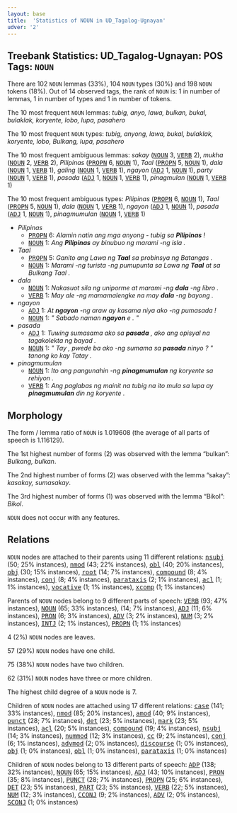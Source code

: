 ```yaml
---
layout: base
title:  'Statistics of NOUN in UD_Tagalog-Ugnayan'
udver: '2'
---
```


## Treebank Statistics: UD_Tagalog-Ugnayan: POS Tags: `NOUN`

There are 102 `NOUN` lemmas (33%), 104 `NOUN` types (30%) and 198 `NOUN` tokens (18%).
Out of 14 observed tags, the rank of `NOUN` is: 1 in number of lemmas, 1 in number of types and 1 in number of tokens.

The 10 most frequent `NOUN` lemmas: <em>tubig, anyo, lawa, bulkan, bukal, bulaklak, koryente, lobo, lupa, pasahero</em>

The 10 most frequent `NOUN` types:  <em>tubig, anyong, lawa, bukal, bulaklak, koryente, lobo, Bulkang, lupa, pasahero</em>

The 10 most frequent ambiguous lemmas: <em>sakay</em> (<tt><a href="tl_ugnayan-pos-NOUN.html">NOUN</a></tt> 3, <tt><a href="tl_ugnayan-pos-VERB.html">VERB</a></tt> 2), <em>mukha</em> (<tt><a href="tl_ugnayan-pos-NOUN.html">NOUN</a></tt> 2, <tt><a href="tl_ugnayan-pos-VERB.html">VERB</a></tt> 2), <em>Pilipinas</em> (<tt><a href="tl_ugnayan-pos-PROPN.html">PROPN</a></tt> 6, <tt><a href="tl_ugnayan-pos-NOUN.html">NOUN</a></tt> 1), <em>Taal</em> (<tt><a href="tl_ugnayan-pos-PROPN.html">PROPN</a></tt> 5, <tt><a href="tl_ugnayan-pos-NOUN.html">NOUN</a></tt> 1), <em>dala</em> (<tt><a href="tl_ugnayan-pos-NOUN.html">NOUN</a></tt> 1, <tt><a href="tl_ugnayan-pos-VERB.html">VERB</a></tt> 1), <em>galing</em> (<tt><a href="tl_ugnayan-pos-NOUN.html">NOUN</a></tt> 1, <tt><a href="tl_ugnayan-pos-VERB.html">VERB</a></tt> 1), <em>ngayon</em> (<tt><a href="tl_ugnayan-pos-ADJ.html">ADJ</a></tt> 1, <tt><a href="tl_ugnayan-pos-NOUN.html">NOUN</a></tt> 1), <em>party</em> (<tt><a href="tl_ugnayan-pos-NOUN.html">NOUN</a></tt> 1, <tt><a href="tl_ugnayan-pos-VERB.html">VERB</a></tt> 1), <em>pasada</em> (<tt><a href="tl_ugnayan-pos-ADJ.html">ADJ</a></tt> 1, <tt><a href="tl_ugnayan-pos-NOUN.html">NOUN</a></tt> 1, <tt><a href="tl_ugnayan-pos-VERB.html">VERB</a></tt> 1), <em>pinagmulan</em> (<tt><a href="tl_ugnayan-pos-NOUN.html">NOUN</a></tt> 1, <tt><a href="tl_ugnayan-pos-VERB.html">VERB</a></tt> 1)

The 10 most frequent ambiguous types:  <em>Pilipinas</em> (<tt><a href="tl_ugnayan-pos-PROPN.html">PROPN</a></tt> 6, <tt><a href="tl_ugnayan-pos-NOUN.html">NOUN</a></tt> 1), <em>Taal</em> (<tt><a href="tl_ugnayan-pos-PROPN.html">PROPN</a></tt> 5, <tt><a href="tl_ugnayan-pos-NOUN.html">NOUN</a></tt> 1), <em>dala</em> (<tt><a href="tl_ugnayan-pos-NOUN.html">NOUN</a></tt> 1, <tt><a href="tl_ugnayan-pos-VERB.html">VERB</a></tt> 1), <em>ngayon</em> (<tt><a href="tl_ugnayan-pos-ADJ.html">ADJ</a></tt> 1, <tt><a href="tl_ugnayan-pos-NOUN.html">NOUN</a></tt> 1), <em>pasada</em> (<tt><a href="tl_ugnayan-pos-ADJ.html">ADJ</a></tt> 1, <tt><a href="tl_ugnayan-pos-NOUN.html">NOUN</a></tt> 1), <em>pinagmumulan</em> (<tt><a href="tl_ugnayan-pos-NOUN.html">NOUN</a></tt> 1, <tt><a href="tl_ugnayan-pos-VERB.html">VERB</a></tt> 1)


* <em>Pilipinas</em>
  * <tt><a href="tl_ugnayan-pos-PROPN.html">PROPN</a></tt> 6: <em>Alamin natin ang mga anyong - tubig sa <b>Pilipinas</b> !</em>
  * <tt><a href="tl_ugnayan-pos-NOUN.html">NOUN</a></tt> 1: <em>Ang <b>Pilipinas</b> ay binubuo ng marami -ng isla .</em>
* <em>Taal</em>
  * <tt><a href="tl_ugnayan-pos-PROPN.html">PROPN</a></tt> 5: <em>Ganito ang Lawa ng <b>Taal</b> sa probinsya ng Batangas .</em>
  * <tt><a href="tl_ugnayan-pos-NOUN.html">NOUN</a></tt> 1: <em>Marami -ng turista -ng pumupunta sa Lawa ng <b>Taal</b> at sa Bulkang Taal .</em>
* <em>dala</em>
  * <tt><a href="tl_ugnayan-pos-NOUN.html">NOUN</a></tt> 1: <em>Nakasuot sila ng uniporme at marami -ng <b>dala</b> -ng libro .</em>
  * <tt><a href="tl_ugnayan-pos-VERB.html">VERB</a></tt> 1: <em>May ale -ng mamamalengke na may <b>dala</b> -ng bayong .</em>
* <em>ngayon</em>
  * <tt><a href="tl_ugnayan-pos-ADJ.html">ADJ</a></tt> 1: <em>At <b>ngayon</b> -ng araw ay kasama niya ako -ng pumasada !</em>
  * <tt><a href="tl_ugnayan-pos-NOUN.html">NOUN</a></tt> 1: <em>" Sabado naman <b>ngayon</b> e . "</em>
* <em>pasada</em>
  * <tt><a href="tl_ugnayan-pos-ADJ.html">ADJ</a></tt> 1: <em>Tuwing sumasama ako sa <b>pasada</b> , ako ang opisyal na tagakolekta ng bayad .</em>
  * <tt><a href="tl_ugnayan-pos-NOUN.html">NOUN</a></tt> 1: <em>" Tay , pwede ba ako -ng sumama sa <b>pasada</b> ninyo ? " tanong ko kay Tatay .</em>
* <em>pinagmumulan</em>
  * <tt><a href="tl_ugnayan-pos-NOUN.html">NOUN</a></tt> 1: <em>Ito ang pangunahin -ng <b>pinagmumulan</b> ng koryente sa rehiyon .</em>
  * <tt><a href="tl_ugnayan-pos-VERB.html">VERB</a></tt> 1: <em>Ang paglabas ng mainit na tubig na ito mula sa lupa ay <b>pinagmumulan</b> din ng koryente .</em>

## Morphology

The form / lemma ratio of `NOUN` is 1.019608 (the average of all parts of speech is 1.116129).

The 1st highest number of forms (2) was observed with the lemma “bulkan”: <em>Bulkang, bulkan</em>.

The 2nd highest number of forms (2) was observed with the lemma “sakay”: <em>kasakay, sumasakay</em>.

The 3rd highest number of forms (1) was observed with the lemma “Bikol”: <em>Bikol</em>.

`NOUN` does not occur with any features.


## Relations

`NOUN` nodes are attached to their parents using 11 different relations: <tt><a href="tl_ugnayan-dep-nsubj.html">nsubj</a></tt> (50; 25% instances), <tt><a href="tl_ugnayan-dep-nmod.html">nmod</a></tt> (43; 22% instances), <tt><a href="tl_ugnayan-dep-obl.html">obl</a></tt> (40; 20% instances), <tt><a href="tl_ugnayan-dep-obj.html">obj</a></tt> (30; 15% instances), <tt><a href="tl_ugnayan-dep-root.html">root</a></tt> (14; 7% instances), <tt><a href="tl_ugnayan-dep-compound.html">compound</a></tt> (8; 4% instances), <tt><a href="tl_ugnayan-dep-conj.html">conj</a></tt> (8; 4% instances), <tt><a href="tl_ugnayan-dep-parataxis.html">parataxis</a></tt> (2; 1% instances), <tt><a href="tl_ugnayan-dep-acl.html">acl</a></tt> (1; 1% instances), <tt><a href="tl_ugnayan-dep-vocative.html">vocative</a></tt> (1; 1% instances), <tt><a href="tl_ugnayan-dep-xcomp.html">xcomp</a></tt> (1; 1% instances)

Parents of `NOUN` nodes belong to 9 different parts of speech: <tt><a href="tl_ugnayan-pos-VERB.html">VERB</a></tt> (93; 47% instances), <tt><a href="tl_ugnayan-pos-NOUN.html">NOUN</a></tt> (65; 33% instances),  (14; 7% instances), <tt><a href="tl_ugnayan-pos-ADJ.html">ADJ</a></tt> (11; 6% instances), <tt><a href="tl_ugnayan-pos-PRON.html">PRON</a></tt> (6; 3% instances), <tt><a href="tl_ugnayan-pos-ADV.html">ADV</a></tt> (3; 2% instances), <tt><a href="tl_ugnayan-pos-NUM.html">NUM</a></tt> (3; 2% instances), <tt><a href="tl_ugnayan-pos-INTJ.html">INTJ</a></tt> (2; 1% instances), <tt><a href="tl_ugnayan-pos-PROPN.html">PROPN</a></tt> (1; 1% instances)

4 (2%) `NOUN` nodes are leaves.

57 (29%) `NOUN` nodes have one child.

75 (38%) `NOUN` nodes have two children.

62 (31%) `NOUN` nodes have three or more children.

The highest child degree of a `NOUN` node is 7.

Children of `NOUN` nodes are attached using 17 different relations: <tt><a href="tl_ugnayan-dep-case.html">case</a></tt> (141; 33% instances), <tt><a href="tl_ugnayan-dep-nmod.html">nmod</a></tt> (85; 20% instances), <tt><a href="tl_ugnayan-dep-amod.html">amod</a></tt> (40; 9% instances), <tt><a href="tl_ugnayan-dep-punct.html">punct</a></tt> (28; 7% instances), <tt><a href="tl_ugnayan-dep-det.html">det</a></tt> (23; 5% instances), <tt><a href="tl_ugnayan-dep-mark.html">mark</a></tt> (23; 5% instances), <tt><a href="tl_ugnayan-dep-acl.html">acl</a></tt> (20; 5% instances), <tt><a href="tl_ugnayan-dep-compound.html">compound</a></tt> (19; 4% instances), <tt><a href="tl_ugnayan-dep-nsubj.html">nsubj</a></tt> (14; 3% instances), <tt><a href="tl_ugnayan-dep-nummod.html">nummod</a></tt> (12; 3% instances), <tt><a href="tl_ugnayan-dep-cc.html">cc</a></tt> (9; 2% instances), <tt><a href="tl_ugnayan-dep-conj.html">conj</a></tt> (6; 1% instances), <tt><a href="tl_ugnayan-dep-advmod.html">advmod</a></tt> (2; 0% instances), <tt><a href="tl_ugnayan-dep-discourse.html">discourse</a></tt> (1; 0% instances), <tt><a href="tl_ugnayan-dep-obj.html">obj</a></tt> (1; 0% instances), <tt><a href="tl_ugnayan-dep-obl.html">obl</a></tt> (1; 0% instances), <tt><a href="tl_ugnayan-dep-parataxis.html">parataxis</a></tt> (1; 0% instances)

Children of `NOUN` nodes belong to 13 different parts of speech: <tt><a href="tl_ugnayan-pos-ADP.html">ADP</a></tt> (138; 32% instances), <tt><a href="tl_ugnayan-pos-NOUN.html">NOUN</a></tt> (65; 15% instances), <tt><a href="tl_ugnayan-pos-ADJ.html">ADJ</a></tt> (43; 10% instances), <tt><a href="tl_ugnayan-pos-PRON.html">PRON</a></tt> (35; 8% instances), <tt><a href="tl_ugnayan-pos-PUNCT.html">PUNCT</a></tt> (28; 7% instances), <tt><a href="tl_ugnayan-pos-PROPN.html">PROPN</a></tt> (25; 6% instances), <tt><a href="tl_ugnayan-pos-DET.html">DET</a></tt> (23; 5% instances), <tt><a href="tl_ugnayan-pos-PART.html">PART</a></tt> (23; 5% instances), <tt><a href="tl_ugnayan-pos-VERB.html">VERB</a></tt> (22; 5% instances), <tt><a href="tl_ugnayan-pos-NUM.html">NUM</a></tt> (12; 3% instances), <tt><a href="tl_ugnayan-pos-CCONJ.html">CCONJ</a></tt> (9; 2% instances), <tt><a href="tl_ugnayan-pos-ADV.html">ADV</a></tt> (2; 0% instances), <tt><a href="tl_ugnayan-pos-SCONJ.html">SCONJ</a></tt> (1; 0% instances)

